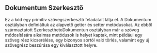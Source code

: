 ## Dokumentum Szerkesztő
Ez a kód egy primitív szövegszerkesztő feladatait látja el. A Dokumentum osztályban definiáltuk az alapvető getter és setter metódusokat. Az ebből származtatott SzerkeszthetoDokumentun osztályban már a szöveg módosítására alkalmas metódusok is helyet kaptak, mint például egy szöveg rész kicserélése, egy bizonyos sortól való törlés, valamint egy új szövegrész beszúrása egy kiválasztott helyre.
